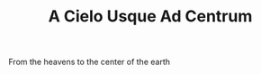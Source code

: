---
title: A Cielo Usque Ad Centrum
permalink: "/definitions/a-cielo-usque-ad-centrum.html"
body: From the heavens to the center of the earth
published_at: '2018-07-07'
ngram: false
layout: post
---